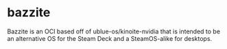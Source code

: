 # bazzite
Bazzite is an OCI based off of ublue-os/kinoite-nvidia that is intended to be an alternative OS for the Steam Deck and a SteamOS-alike for desktops.
